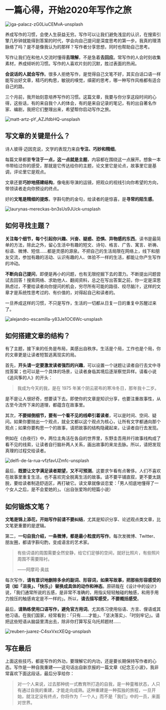 # 一篇心得，开始2020年写作之旅


![iga-palacz-zG0LiuCEMvA-unsplash](https://tva1.sinaimg.cn/large/006tNbRwgy1gacm51mivyj31900u0qv5.jpg)

养成写作的习惯，会使人生获益无穷。写作可以让我们避免浅显的认识，在搜索引擎几秒钟就能得到答案的时代，学会向自己提问是深度思考的第一步。我真的理清脉络了吗？是不是像我认为的那样？写作者分享思想，同时也帮助自己思考。

写作让我们在和他人交流时懂得**去理解**，不是急着**去回应**。常写作的人会时刻收集素材，养成倾听的习惯。写作的人喜欢片刻的沉默，胜过表面的热闹。

**会说话的人就会写作**。很多人拒绝写作，是觉得自己文笔不好，其实白话口语一样能写出好文章，精巧的构思，敏锐的嗅觉，缜密的思考，哪一种写作风格都有适合自己的路。

三个月前，我开始刻意培养写作的习惯。这篇文章，我要与你分享这段时间的心得，这些话，有的来自我个人的体会，有的是来自记录的笔记，有的出自著名作家、编剧，我把它们整理出来，希望帮你启动写作之旅。

![matt-artz-pY_AZJfdbHQ-unsplash](https://tva1.sinaimg.cn/large/006tNbRwgy1gacmbh2ebzj316w0u0goo.jpg)

## 写文章的关键是什么？

诗人彼得·迈因克说，文学的表现力来自**专注、巧妙和精细**。

每篇文章都要**专注于一点，这一点就是主题**，内容都在围绕这一点展开。想象一本书带给过你的感受，那就是它传达给你的主题，论文里它是论点，故事里它是基调，评论里它是观点。

文章还要**巧妙地搭建结构**，像电影导演的运镜，把观众的视线引向你希望的方向，带领读者走向你预设的终点。

好的**文笔是精细的提炼**，字斟句酌的金句，给读者的是惊喜，是**寻常的陌生感**。

![laurynas-mereckas-bn3sUs9JUck-unsplash](https://tva1.sinaimg.cn/large/006tNbRwgy1gacm9oidbcj31960u0tmr.jpg)

## 如何寻找主题？

**关注每个细节，每个引起你兴趣、兴奋、疑惑、恐惧、异物感的东西**。读书是最简单的方法，除此之外，留心生活中有趣的短文、诗句、格言、广告、寓言、祈祷、标语、微博、短信……都是灵感的源泉。不把自己的生活局限在网络上，线下和朋友交流，参加有趣的活动、认识有趣的人、体验不一样的生活，都能让你产生写作的冲动。

**不断向自己提问**，即便是再小的问题，也有无限挖掘下去的潜力。不断提出问题尝试去回答！搜索网络、求助他人、翻阅资料，总之在写出答案之前，你一定是深思熟虑过，不要给读者向你提问的机会，穷尽所有可能的路径、绞尽脑汁，这样的文章才是系统性思考过的、有价值的，对得起自己和读者的。

一旦养成这样的习惯，不只是写作，生活的一切都从日复一日的重复中苏醒过来了。

![alejandro-escamilla-y83Je1OC6Wc-unsplash](https://tva1.sinaimg.cn/large/006tNbRwgy1gacm628ehij31900u0hdt.jpg)

## 如何搭建文章的结构？

有了主题，接下来的任务是布局，美感出自秩序。生活是个局，工作也是个局，你的文章更是让读者短暂逃离现实的局。

首先，**开头请一定要激发读者强烈的兴趣**，可以设置一个谜题让读者自行去文中寻找答案；也可以是一个具体的场景，让读者身临其境后逐渐察觉异样。请看小说《追风筝的人》的开头：

> 我成为今天的我，是在 1975 年某个阴云密布的寒冷冬日，那年我十二岁。

是不是让人很好奇，想要读下去。即使你的文章是知识分享，也要注重故事性，从古至今流传下来的道理，都蕴含在故事里。

其次，**不要倾倒细节，要有一个看不见的线牵引着读者**，可以是时间、空间、疑问。如果你要抛出一个观点，就全文都以这个观点为核心，让所有文字都通向那个观点；如果你要构思一个的故事，请把故事的结构隐藏起来，让读者自行去发现。

例如在《白夜行》中，两位主角活在各自的世界里，东野圭吾用并行故事线构成了看不见的线索，让读者自行脑补两人关系，画出故事的来龙去脉。所以，请把发现真理的过程交给读者。

![delfi-de-la-rua-vfzfavUZmfc-unsplash](https://tva1.sinaimg.cn/large/006tNbRwgy1gacm5wjsaaj31mz0u0wt1.jpg)

最后，**既要让文字满足读者期望，又不可预测**。这要求乍看有点奢侈。人们不喜欢在故事里重复生活，也不喜欢完全脱离生活的故事。请不要平铺直叙，更不要太跳脱，要给读者制造舒适区，再打破它。读文章就像谈恋爱：「男人彻底地懂得了一个女人之后，是不会爱她的」。（出自张爱玲的短篇小说）

## 如何锻炼文笔？

**文笔是锦上添花，开始写作前请不要纠结**，尤其是知识分享、论述观点类文章，比文笔更重要的是逻辑。

第二，**一句自我介绍，一条微博，都是最小粒度的写作**。每次发微博、Twitter、朋友圈，都请字斟句酌，变成语言的艺术家。

> 有些词语的周围需要全然安静，给它们足够的空间，就好比照片，有些照片周围不需要陪衬。
>
> ——阿摩司·奥兹

每次写作，**请有意识地删除多余的副词、形容词，如果写故事，把那些形容感受的词（如「沮丧」、「快乐」）替换成具体的动作和神态**。原研哉在《设计中的设计》说，「我们通常所说的五感，是非常不准确的，用指尖轻轻触碰的触感，和用手用力按压的触感肯定是不一样的」。所以，**请去描写感受，不要概括感受**。

最后，**请熟练使用口语写作，避免官方用词**。尤其练习使用俗语、方言、俚语或其他习语。在我们国家，经常看到：「只有……才能」、「坚决落实」、「时刻牢记」。请把这些短语从脑袋里清出去，除非你打算写反乌托邦题材……

![reuben-juarez-C4sxVxcXEQg-unsplash](https://tva1.sinaimg.cn/large/006tNbRwgy1gacm5b3k75j31900u0b29.jpg)

## 写在最后

上面这些技巧，都是写作的外功，要理解它的内功，还是要长期保持写作者的心态。写作是一种自我重建——这句话出自新京报的一篇文章《纪念王小波》，我非常喜欢下面这段话，最后分享给你：

> 对一个人来说，过去那种统一式教育所打造的自我，是一种童稚状态，人只有通过自我的重建，才能走向成熟。这种重建是一种孤独的旅程，一旦开始，就注定没有终点，你将作为「一个人」而不是「我们」中的一员，来面对世界。

